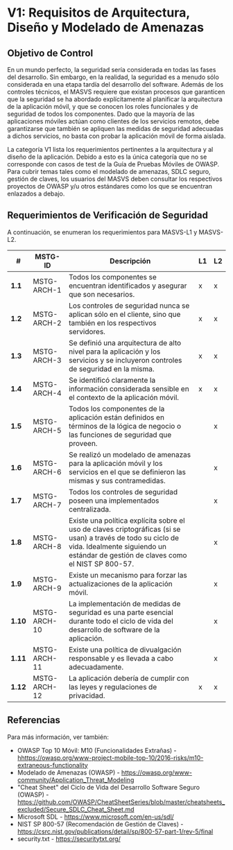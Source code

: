 # V1: Requisitos de Arquitectura, Diseño y Modelado de Amenazas

## Objetivo de Control

En un mundo perfecto, la seguridad sería considerada en todas las fases del desarrollo. Sin embargo, en la realidad, la seguridad es a menudo sólo considerada en una etapa tardía del desarrollo del software. Además de los controles técnicos, el MASVS requiere que existan procesos que garanticen que la seguridad se ha abordado explícitamente al planificar la arquitectura de la aplicación móvil, y que se conocen los roles funcionales y de seguridad de todos los componentes. Dado que la mayoría de las aplicaciones móviles actúan como clientes de los servicios remotos, debe garantizarse que también se apliquen las medidas de seguridad adecuadas a dichos servicios, no basta con probar la aplicación móvil de forma aislada.

La categoría V1 lista los requerimientos pertinentes a la arquitectura y al diseño de la aplicación. Debido a esto es la única categoría que no se corresponde con casos de test de la Guía de Pruebas Móviles de OWASP. Para cubrir temas tales como el modelado de amenazas, SDLC seguro, gestión de claves, los usuarios del MASVS deben consultar los respectivos proyectos de OWASP y/u otros estándares como los que se encuentran enlazados a debajo.

## Requerimientos de Verificación de Seguridad

A continuación, se enumeran los requerimientos para MASVS-L1 y MASVS-L2.

| # | MSTG-ID | Descripción | L1 | L2 |
| -- | ---------- | ---------------------- | - | - |
| **1.1** | MSTG-ARCH-1 | Todos los componentes se encuentran identificados y asegurar que son necesarios. | x | x |
| **1.2** | MSTG-ARCH-2 | Los controles de seguridad nunca se aplican sólo en el cliente, sino que también en los respectivos servidores. | x | x |
| **1.3** | MSTG-ARCH-3 | Se definió una arquitectura de alto nivel para la aplicación y los servicios y se incluyeron controles de seguridad en la misma. | x | x |
| **1.4** | MSTG-ARCH-4 | Se identificó claramente la información considerada sensible en el contexto de la aplicación móvil. | x | x |
| **1.5** | MSTG-ARCH-5 | Todos los componentes de la aplicación están definidos en términos de la lógica de negocio o las funciones de seguridad que proveen. |  | x |
| **1.6** | MSTG-ARCH-6 | Se realizó un modelado de amenazas para la aplicación móvil y los servicios en el que se definieron las mismas y sus contramedidas. |  | x |
| **1.7** | MSTG-ARCH-7 | Todos los controles de seguridad poseen una implementados centralizada. |  | x |
| **1.8** | MSTG-ARCH-8 | Existe una política explícita sobre el uso de claves criptográficas (si se usan) a través de todo su ciclo de vida. Idealmente siguiendo un estándar de gestión de claves como el NIST SP 800-57. |  | x |
| **1.9** | MSTG-ARCH-9 | Existe un mecanismo para forzar las actualizaciones de la aplicación móvil. |  | x |
| **1.10** | MSTG-ARCH-10 | La implementación de medidas de seguridad es una parte esencial durante todo el ciclo de vida del desarrollo de software de la aplicación. |  | x |
| **1.11** | MSTG-ARCH-11 | Existe una política de divualgación responsable y es llevada a cabo adecuadamente. |  | x |
| **1.12** | MSTG-ARCH-12 | La aplicación debería de cumplir con las leyes y regulaciones de privacidad. | x | x |

## Referencias

Para más información, ver también:

- OWASP Top 10 Móvil: M10 (Funcionalidades Extrañas) - <hhttps://owasp.org/www-project-mobile-top-10/2016-risks/m10-extraneous-functionality>
- Modelado de Amenazas (OWASP) - <https://owasp.org/www-community/Application_Threat_Modeling>
- "Cheat Sheet" del Ciclo de Vida del Desarrollo Software Seguro (OWASP) - <https://github.com/OWASP/CheatSheetSeries/blob/master/cheatsheets_excluded/Secure_SDLC_Cheat_Sheet.md>
- Microsoft SDL - <https://www.microsoft.com/en-us/sdl/>
- NIST SP 800-57 (Recomendación de Gestión de Claves) - <https://csrc.nist.gov/publications/detail/sp/800-57-part-1/rev-5/final>
- security.txt - <https://securitytxt.org/>
